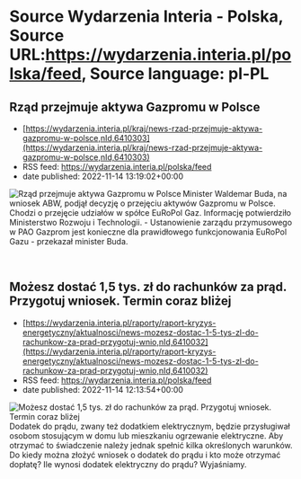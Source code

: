 # Source Wydarzenia Interia - Polska, Source URL:https://wydarzenia.interia.pl/polska/feed, Source language: pl-PL

## Rząd przejmuje aktywa Gazpromu w Polsce
 - [https://wydarzenia.interia.pl/kraj/news-rzad-przejmuje-aktywa-gazpromu-w-polsce,nId,6410303](https://wydarzenia.interia.pl/kraj/news-rzad-przejmuje-aktywa-gazpromu-w-polsce,nId,6410303)
 - RSS feed: https://wydarzenia.interia.pl/polska/feed
 - date published: 2022-11-14 13:19:02+00:00

<p><a href="https://wydarzenia.interia.pl/kraj/news-rzad-przejmuje-aktywa-gazpromu-w-polsce,nId,6410303"><img align="left" alt="Rząd przejmuje aktywa Gazpromu w Polsce" src="https://i.iplsc.com/rzad-przejmuje-aktywa-gazpromu-w-polsce/000GC6MM7EFV69QX-C321.jpg" /></a>Minister Waldemar Buda, na wniosek ABW, podjął decyzję o przejęciu aktywów Gazpromu w Polsce. Chodzi o przejęcie udziałów w spółce EuRoPol Gaz. Informację potwierdziło Ministerstwo Rozwoju i Technologii. - Ustanowienie zarządu przymusowego w PAO Gazprom jest konieczne dla prawidłowego funkcjonowania EuRoPol Gazu - przekazał minister Buda.
</p><br clear="all" />

## Możesz dostać 1,5 tys. zł do rachunków za prąd. Przygotuj wniosek. Termin coraz bliżej
 - [https://wydarzenia.interia.pl/raporty/raport-kryzys-energetyczny/aktualnosci/news-mozesz-dostac-1-5-tys-zl-do-rachunkow-za-prad-przygotuj-wnio,nId,6410032](https://wydarzenia.interia.pl/raporty/raport-kryzys-energetyczny/aktualnosci/news-mozesz-dostac-1-5-tys-zl-do-rachunkow-za-prad-przygotuj-wnio,nId,6410032)
 - RSS feed: https://wydarzenia.interia.pl/polska/feed
 - date published: 2022-11-14 12:13:54+00:00

<p><a href="https://wydarzenia.interia.pl/raporty/raport-kryzys-energetyczny/aktualnosci/news-mozesz-dostac-1-5-tys-zl-do-rachunkow-za-prad-przygotuj-wnio,nId,6410032"><img align="left" alt="Możesz dostać 1,5 tys. zł do rachunków za prąd. Przygotuj wniosek. Termin coraz bliżej" src="https://i.iplsc.com/mozesz-dostac-1-5-tys-zl-do-rachunkow-za-prad-przygotuj-wnio/000DBA3K0KVS9Y1A-C321.jpg" /></a>Dodatek do prądu, zwany też dodatkiem elektrycznym, będzie przysługiwał osobom stosującym w domu lub mieszkaniu ogrzewanie elektryczne. Aby otrzymać to świadczenie należy jednak spełnić kilka określonych warunków. Do kiedy można złożyć wniosek o dodatek do prądu i kto może otrzymać dopłatę? Ile wynosi dodatek elektryczny do prądu? Wyjaśniamy.</p><br clear="all" />
